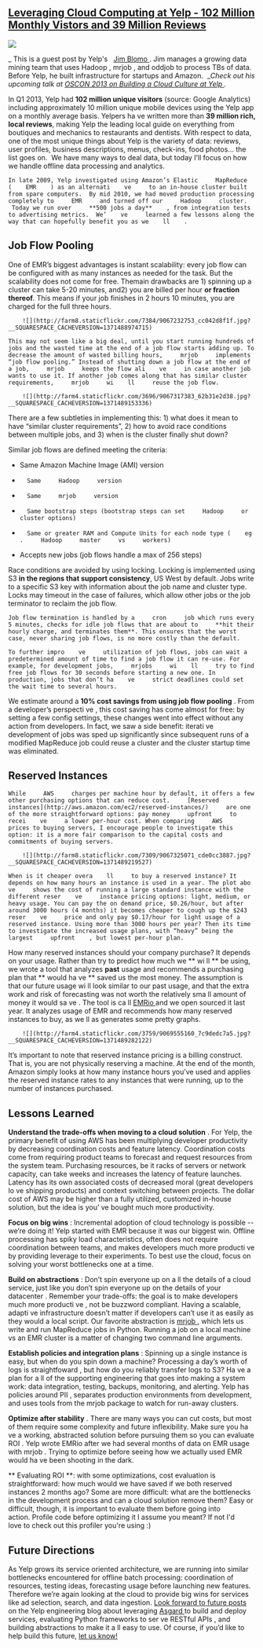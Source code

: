 ## [Leveraging Cloud Computing at Yelp - 102 Million Monthly Vistors and 39 Million Reviews](/blog/2013/6/26/leveraging-cloud-computing-at-yelp-102-million-monthly-visto.html)

    

    

![](http://farm4.staticflickr.com/3695/9069678566_490be13289_q.jpg)

_    This is a guest post by     Yelp's         [    Jim     Blomo        ](https://twitter.com/jimblomo)    . Jim manages a growing data mining team that uses     Hadoop    ,     mrjob    , and     oddjob     to process     TBs     of data. Before Yelp, he built infrastructure for startups and Amazon.     __Check out his upcoming talk at [        OSCON     2013 on Building a Cloud Culture at Yelp    ](http://www.oscon.com/oscon2013/public/schedule/detail/29387)._

In Q1 2013, Yelp had **102 million unique visitors**     (source: Google Analytics) including approximately 10 million unique mobile devices using the Yelp app on a monthly average basis.     Yelpers     ha    ve     written more than     **39 million rich, local reviews**, making Yelp the leading local guide on everything from boutiques and mechanics to restaurants and dentists. With respect to data, one of the most unique things about Yelp is the variety of data: reviews, user profiles, business descriptions, menus, check-ins, food photos... the list goes on.  We have many ways to deal data, but today I’ll focus on how we handle offline data processing and analytics.

    In late 2009, Yelp investigated using Amazon’s Elastic     MapReduce     (    EMR    ) as an alternati    ve     to an in-house cluster built from spare computers.  By mid 2010, we had moved production processing completely to     EMR     and turned off our     Hadoop     cluster.  Today we run over     **500 jobs a day**    , from integration tests to advertising metrics.  We’    ve     learned a few lessons along the way that can hopefully benefit you as we    ll    .    

## Job Flow Pooling

One of EMR’s biggest advantages is instant scalability: every job flow can be configured with as many instances as needed for the task. But the scalability does not come for free. Themain drawbacks are 1) spinning up a cluster can take 5-20 minutes, and2) you are billed per hour **or fraction thereof**. This means if your job finishes in 2 hours 10 minutes, you are charged for the full three hours.

        ![](http://farm8.staticflickr.com/7384/9067232753_cc042d8f1f.jpg?__SQUARESPACE_CACHEVERSION=1371488974715)        

    This may not seem like a big deal, until you start running hundreds of jobs and the wasted time at the end of a job flow starts adding up. To decrease the amount of wasted billing hours,     mrjob     implements “job flow pooling.” Instead of shutting down a job flow at the end of a job,     mrjob     keeps the flow ali    ve     in case another job wants to use it. If another job comes along that has similar cluster requirements,     mrjob     wi    ll     reuse the job flow.    

        ![](http://farm4.staticflickr.com/3696/9067317383_62b31e2d38.jpg?__SQUARESPACE_CACHEVERSION=1371489153336)        

There are a few subtleties in implementing this: 1) what does it mean to have “similar cluster requirements”, 2) how to avoid race conditions between multiple jobs, and 3) when is the cluster finally shut down?

Similar job flows are defined meeting the criteria:

*   Same Amazon Machine Image (AMI) version
*       Same     Hadoop     version    
*       Same     mrjob     version    
*       Same bootstrap steps (bootstrap steps can set     Hadoop     or cluster options)    
*       Same or greater RAM and Compute Units for each node type (    eg    .     Hadoop     master     vs     workers)    
*   Accepts new jobs (job flows handle a max of 256 steps)

Race conditions are avoided by using locking. Locking is implemented using S3 **in the regions that support consistency**, US West by default. Jobs write to a specific S3 key with information about the job name and cluster type. Locks may timeout in the case of failures, which allow other jobs or the job terminator to reclaim the job flow.

    Job flow termination is handled by a     cron     job which runs every 5 minutes, checks for idle job flows that are about to     **hit their hourly charge, and terminates them**. This ensures that the worst case, never sharing job flows, is no more costly than the default.

    To further impro    ve     utilization of job flows, jobs can wait a predetermined amount of time to find a job flow it can re-use. For example, for development jobs,     mrjobs     wi    ll     try to find free job flows for 30 seconds before starting a new one. In production, jobs that don’t ha    ve     strict deadlines could set the wait time to several hours.    

We estimate around a **10% cost savings from using job flow pooling**    . From a developer’s perspecti    ve    , this cost saving has come almost for free: by setting a few     config     settings, these changes went into effect without any action from developers. In fact, we saw a side benefit: iterati    ve     development of jobs was sped up significantly since subsequent runs of a modified     MapReduce     job could reuse a cluster and the cluster startup time was eliminated.    

## Reserved Instances

    While     AWS     charges per machine hour by default, it offers a few other purchasing options that can reduce cost.     [Reserved instances](http://aws.amazon.com/ec2/reserved-instances/)     are one of the more straightforward options: pay money     upfront     to recei    ve     a lower per-hour cost. When comparing     AWS     prices to buying servers, I encourage people to investigate this option: it is a more fair comparison to the capital costs and commitments of buying servers.    

        ![](http://farm8.staticflickr.com/7309/9067325071_cde0cc3887.jpg?__SQUARESPACE_CACHEVERSION=1371489219527)        

    When is it cheaper overa    ll     to buy a reserved instance? It depends on how many hours an instance is used in a year. The plot abo    ve     shows the cost of running a large standard instance with the different reser    ve     instance pricing options: light, medium, or heavy usage. You can pay the on demand price, $0.26/hour, but after around 3000 hours (4 months) it becomes cheaper to cough up the $243 reser    ve     price and only pay $0.17/hour for light usage of a reserved instance. Using more than 3000 hours per year? Then its time to investigate the increased usage plans, with “heavy” being the largest     upfront    , but lowest per-hour plan.    

How many reserved instances should your company purchase? It depends on your usage. Rather than try to predict how much we **    wi    ll        ** be using, we wrote a tool that analyzes **past** usage and recommends a purchasing plan that **    would ha    ve        **     saved us the most money. The assumption is that our future usage wi    ll     look similar to our past usage, and that the extra work and risk of forecasting was not worth the relatively sma    ll     amount of money it would sa    ve    . The tool is ca    ll         [        EMRio        ](https://github.com/Yelp/EMRio)     and we open     sourced     it last year. It analyzes usage of     EMR     and recommends how many reserved instances to buy, as we    ll     as generates some pretty graphs.    

        ![](http://farm4.staticflickr.com/3759/9069555160_7c9dedc7a5.jpg?__SQUARESPACE_CACHEVERSION=1371489282122)        

It’s important to note that reserved instance pricing is a billing construct. That is, you are not physically reserving a machine. At the end of the month, Amazon simply looks at how many instance hours you’ve used and applies the reserved instance rates to any instances that were running, up to the number of instances purchased.

## Lessons Learned

**Understand the trade-offs when moving to a cloud solution**    . For Yelp, the primary benefit of using     AWS     has been multiplying developer productivity by decreasing coordination costs and feature latency. Coordination costs come from requiring product teams to forecast and request resources from the system team. Purchasing resources, be it racks of servers or network capacity, can take weeks and increases the latency of feature launches. Latency has its own associated costs of decreased moral (great developers lo    ve     shipping products) and context switching between projects. The dollar cost of     AWS     may be higher than a fully utilized, customized in-house solution, but the idea is you’    ve     bought much more productivity.    

**Focus on big wins**    : Incremental adoption of cloud technology is possible -- we’re doing it! Yelp started with     EMR     because it was our biggest win. Offline processing has spiky load characteristics, often does not require coordination between teams, and makes developers much more producti    ve     by providing leverage to their experiments. To best use the cloud, focus on solving your worst bottlenecks one at a time.    

**Build on abstractions**    : Don’t spin everyone up on a    ll     the details of a cloud service, just like you don’t spin everyone up on the details of your     datacenter    . Remember your trade-offs: the goal is to make developers much more producti    ve    , not be buzzword compliant. Having a scalable, adapti    ve     infrastructure doesn’t matter if developers can’t use it as easily as they would a local script. Our favorite abstraction is     [        mrjob        ](https://github.com/Yelp/mrjob)    , which lets us write and run     MapReduce     jobs in Python. Running a job on a local machine     vs     an     EMR     cluster is a matter of changing two command line arguments.    

**Establish policies and integration plans**    : Spinning up a single instance is easy, but when do you spin down a machine? Processing a day’s worth of logs is     straightfoward    , but how do you reliably transfer logs to S3? Ha    ve     a plan for a    ll     of the supporting engineering that goes into making a system work: data integration, testing, backups, monitoring, and alerting. Yelp has policies around     PII    , separates production environments from development, and uses tools from the     mrjob     package to watch for run-away clusters.    

**Optimize after stability**    . There are many ways you can cut costs, but most of them require some complexity and future inflexibility. Make sure you ha    ve     a working, abstracted solution before pursuing them so you can evaluate     ROI    . Yelp wrote     EMRio     after we had several months of data on     EMR     usage with     mrjob    . Trying to optimize before seeing how we actually used     EMR     would ha    ve     been shooting in the dark.    

**    Evaluating     ROI        **: with some optimizations, cost evaluation is straightforward: how much would we have saved if we both reserved instances 2 months ago? Some are more difficult: what are the bottlenecks in the development process and can a cloud solution remove them? Easy or difficult, though, it is important to evaluate them before going into action. Profile code before optimizing it I assume you meant? If not I'd love to check out this profiler you're using :)

## Future Directions

As Yelp grows its service oriented architecture, we are running into similar bottlenecks encountered for offline batch processing: coordination of resources, testing ideas, forecasting usage before launching new features. Therefore we’re again looking at the cloud to provide big wins for services like ad selection, search, and data ingestion. [Look forward to future posts](http://engineeringblog.yelp.com/) on the Yelp engineering blog about leveraging [        Asgard        ](http://netflix.github.io/asgard/)     to build and deploy services, evaluating Python frameworks to ser    ve         RESTful         APIs    , and building abstractions to make it a    ll     easy to use. Of course, if you’d like to help build this future,     [let us know!](http://www.yelp.com/careers)

    